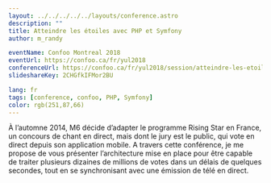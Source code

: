 ```yaml
---
layout: ../../../../../layouts/conference.astro
description: ""
title: Atteindre les étoiles avec PHP et Symfony
author: m_randy

eventName: Confoo Montreal 2018
eventUrl: https://confoo.ca/fr/yul2018
conferenceUrl: https://confoo.ca/fr/yul2018/session/atteindre-les-etoiles-avec-php-et-symfony
slideshareKey: 2CHGfkIFMor2BU

lang: fr
tags: [conference, confoo, PHP, Symfony]
color: rgb(251,87,66) 
---
```


À l’automne 2014, M6 décide d’adapter le programme Rising Star en France, un concours de chant en direct, mais dont le jury est le public, qui vote en direct depuis son application mobile.
A travers cette conférence, je me propose de vous présenter l’architecture mise en place pour être capable de traiter plusieurs dizaines de millions de votes dans un délais de quelques secondes, tout en se synchronisant avec une émission de télé en direct.